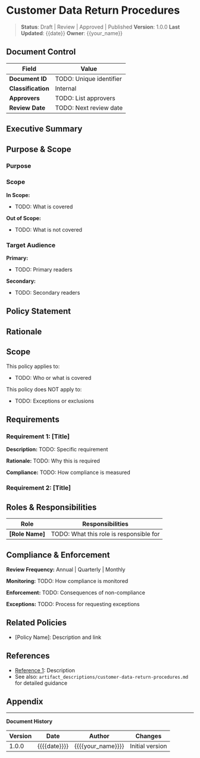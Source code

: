# Customer Data Return Procedures

> **Status**: Draft | Review | Approved | Published
> **Version**: 1.0.0
> **Last Updated**: {{date}}
> **Owner**: {{your_name}}

## Document Control

| Field | Value |
|-------|-------|
| **Document ID** | TODO: Unique identifier |
| **Classification** | Internal |
| **Approvers** | TODO: List approvers |
| **Review Date** | TODO: Next review date |

## Executive Summary

<!-- TODO: 2-3 paragraph overview for executive audience -->
<!-- What is this document about? -->
<!-- Why does it matter? -->
<!-- What are the key takeaways? -->

## Purpose & Scope

### Purpose

<!-- TODO: Explain why this document exists -->

### Scope

**In Scope:**
- TODO: What is covered

**Out of Scope:**
- TODO: What is not covered

### Target Audience

**Primary:**
- TODO: Primary readers

**Secondary:**
- TODO: Secondary readers


## Policy Statement

<!-- TODO: Clear, concise statement of what is required, prohibited, or permitted -->

## Rationale

<!-- TODO: Why this policy exists, what risks it mitigates -->

## Scope

This policy applies to:
- TODO: Who or what is covered

This policy does NOT apply to:
- TODO: Exceptions or exclusions

## Requirements

### Requirement 1: [Title]

**Description:** TODO: Specific requirement

**Rationale:** TODO: Why this is required

**Compliance:** TODO: How compliance is measured

### Requirement 2: [Title]

<!-- Repeat for additional requirements -->

## Roles & Responsibilities

| Role | Responsibilities |
|------|------------------|
| **[Role Name]** | TODO: What this role is responsible for |

## Compliance & Enforcement

**Review Frequency:** Annual | Quarterly | Monthly

**Monitoring:** TODO: How compliance is monitored

**Enforcement:** TODO: Consequences of non-compliance

**Exceptions:** TODO: Process for requesting exceptions

## Related Policies

- [Policy Name]: Description and link

## References

- [Reference 1](url): Description
- See also: `artifact_descriptions/customer-data-return-procedures.md` for detailed guidance

## Appendix

<!-- Add supporting materials as needed -->

---

**Document History**

| Version | Date | Author | Changes |
|---------|------|--------|---------|
| 1.0.0 | {{{{date}}}} | {{{{your_name}}}} | Initial version |
